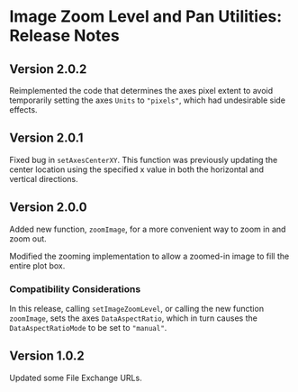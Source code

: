 # Image Zoom Level and Pan Utilities: Release Notes

## Version 2.0.2

Reimplemented the code that determines the axes pixel extent to avoid temporarily setting the axes `Units` to `"pixels"`, which had undesirable side effects.

## Version 2.0.1

Fixed bug in `setAxesCenterXY`. This function was previously updating the center location using the specified x value in both the horizontal and vertical directions.

## Version 2.0.0

Added new function, `zoomImage`, for a more convenient way to zoom in and zoom out.

Modified the zooming implementation to allow a zoomed-in image to fill the entire plot box.

### Compatibility Considerations

In this release, calling `setImageZoomLevel`, or calling the new function `zoomImage`, sets the axes `DataAspectRatio`, which in turn causes the `DataAspectRatioMode` to be set to `"manual"`.

## Version 1.0.2

Updated some File Exchange URLs.
